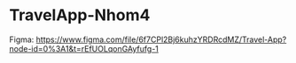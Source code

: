 # TravelApp-Nhom4

Figma: https://www.figma.com/file/6f7CPl2Bj6kuhzYRDRcdMZ/Travel-App?node-id=0%3A1&t=rEfUOLqonGAyfufg-1
